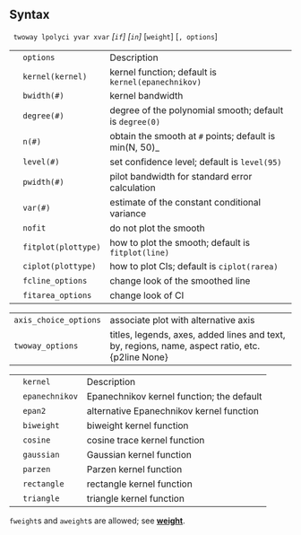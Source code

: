 ## Syntax

` twoway lpolyci yvar xvar` _\[`if`\]
\[`in`\]_ \[`weight`\] \[`, options`\]

|     |                     |                                                                                    |
|-----|---------------------|------------------------------------------------------------------------------------|
|     | `options`           | Description                                                                        |
|     | `kernel(kernel)`    | kernel function; default is `kernel(epanechnikov)`                                 |
|     | `bwidth(#)`         | kernel bandwidth                                                                   |
|     | `degree(#)`         | degree of the polynomial smooth; default is `degree(0)`                            |
|     | `n(#)`              | obtain the smooth at `#` points; default is <span class="nowrap">min(N, 50)_ |
|     | `level(#)`          | set confidence level; default is `level(95)`                                       |
|     | `pwidth(#)`         | pilot bandwidth for standard error calculation                                     |
|     | `var(#)`            | estimate of the constant conditional variance                                      |
|     | `nofit`             | do not plot the smooth                                                             |
|     | `fitplot(plottype)` | how to plot the smooth; default is `fitplot(line)`                                 |
|     | `ciplot(plottype)`  | how to plot CIs; default is `ciplot(rarea)`                                        |
|     | `fcline_options`    | change look of the smoothed line                                                   |
|     | `fitarea_options`   | change look of CI                                                                  |

|                       |                                                                                                  |
|-----------------------|--------------------------------------------------------------------------------------------------|
| `axis_choice_options` | associate plot with alternative axis                                                             |
| `twoway_options`      | titles, legends, axes, added lines and text, by, regions, name, aspect ratio, etc. {p2line None} |

|     |                |                                           |
|-----|----------------|-------------------------------------------|
|     | `kernel`       | Description                               |
|     | `epanechnikov` | Epanechnikov kernel function; the default |
|     | `epan2`        | alternative Epanechnikov kernel function  |
|     | `biweight`     | biweight kernel function                  |
|     | `cosine`       | cosine trace kernel function              |
|     | `gaussian`     | Gaussian kernel function                  |
|     | `parzen`       | Parzen kernel function                    |
|     | `rectangle`    | rectangle kernel function                 |
|     | `triangle`     | triangle kernel function                  |

`fweight`s and `aweight`s are allowed; see
[<strong>weight</strong>](http://www.stata.com/help.cgi?weight).
